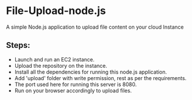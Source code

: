 # File-Upload-node.js
A simple Node.js application to upload file content on your cloud Instance

## Steps:
  - Launch and run an EC2 instance.
  - Upload the repository on the instance.
  - Install all the dependencies for running this node.js application.
  - Add 'upload' folder with write permission, rest as per the requirements.
  - The port used here for running this server is 8080.
  - Run on your browser accordingly to upload files.
